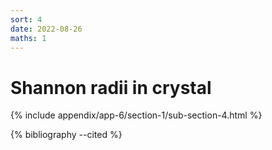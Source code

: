 ```yaml
---
sort: 4
date: 2022-08-26
maths: 1
---
```


# Shannon radii in crystal

{% include appendix/app-6/section-1/sub-section-4.html %}

{% bibliography --cited %}

